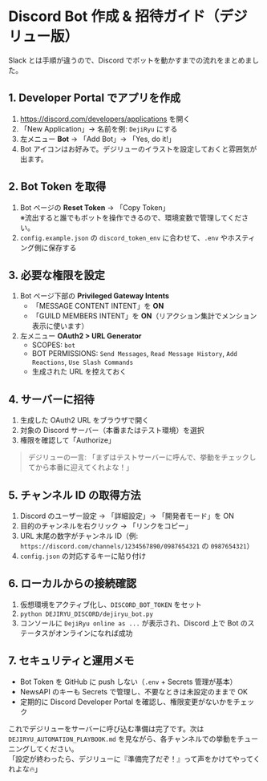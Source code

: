 # Discord Bot 作成 & 招待ガイド（デジリュー版）

Slack とは手順が違うので、Discord でボットを動かすまでの流れをまとめました。

## 1. Developer Portal でアプリを作成

1. https://discord.com/developers/applications を開く
2. 「New Application」→ 名前を例: `DejiRyu` にする
3. 左メニュー **Bot** → 「Add Bot」→ 「Yes, do it!」
4. Bot アイコンはお好みで。デジリューのイラストを設定しておくと雰囲気が出ます。

## 2. Bot Token を取得

1. Bot ページの **Reset Token** → 「Copy Token」  
   ※流出すると誰でもボットを操作できるので、環境変数で管理してください。
2. `config.example.json` の `discord_token_env` に合わせて、`.env` やホスティング側に保存する

## 3. 必要な権限を設定

1. Bot ページ下部の **Privileged Gateway Intents**
   - 「MESSAGE CONTENT INTENT」を **ON**
   - 「GUILD MEMBERS INTENT」を **ON**（リアクション集計でメンション表示に使います）
2. 左メニュー **OAuth2 > URL Generator**
   - SCOPES: `bot`
   - BOT PERMISSIONS: `Send Messages`, `Read Message History`, `Add Reactions`, `Use Slash Commands`
   - 生成された URL を控えておく

## 4. サーバーに招待

1. 生成した OAuth2 URL をブラウザで開く
2. 対象の Discord サーバー（本番またはテスト環境）を選択
3. 権限を確認して「Authorize」

> デジリューの一言: 「まずはテストサーバーに呼んで、挙動をチェックしてから本番に迎えてくれよな！」

## 5. チャンネル ID の取得方法

1. Discord のユーザー設定 → 「詳細設定」→ 「開発者モード」を ON
2. 目的のチャンネルを右クリック → 「リンクをコピー」
3. URL 末尾の数字がチャンネル ID（例: `https://discord.com/channels/1234567890/0987654321` の `0987654321`）
4. `config.json` の対応するキーに貼り付け

## 6. ローカルからの接続確認

1. 仮想環境をアクティブ化し、`DISCORD_BOT_TOKEN` をセット
2. `python DEJIRYU_DISCORD/dejiryu_bot.py`
3. コンソールに `DejiRyu online as ...` が表示され、Discord 上で Bot のステータスがオンラインになれば成功

## 7. セキュリティと運用メモ

- Bot Token を GitHub に push しない（`.env` + Secrets 管理が基本）
- NewsAPI のキーも Secrets で管理し、不要なときは未設定のままで OK
- 定期的に Discord Developer Portal を確認し、権限変更がないかをチェック

これでデジリューをサーバーに呼び込む準備は完了です。次は `DEJIRYU_AUTOMATION_PLAYBOOK.md` を見ながら、各チャンネルでの挙動をチューニングしてください。  
「設定が終わったら、デジリューに『準備完了だぞ！』って声をかけてやってくれよな🔥」
